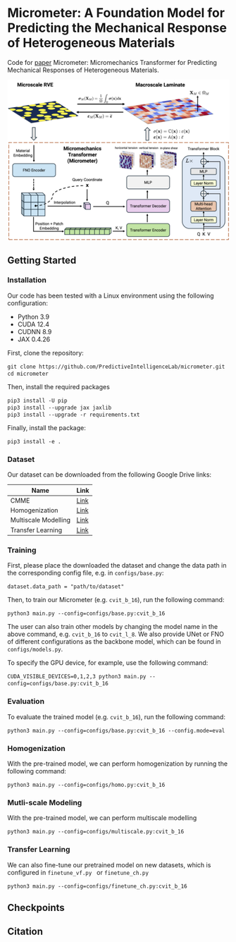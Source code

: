 # Micrometer: A Foundation Model for Predicting the Mechanical Response of Heterogeneous Materials

Code for [paper]() Micrometer: Micromechanics Transformer for Predicting Mechanical Responses of Heterogeneous Materials.

![Micrometer](./figures/micrometer.png)


## Getting Started

### Installation

Our code has been tested with a Linux environment using the following configuration:

- Python 3.9
- CUDA 12.4
- CUDNN 8.9
- JAX 0.4.26


First, clone the repository:

```angular2html
git clone https://github.com/PredictiveIntelligenceLab/micrometer.git
cd micrometer
```

Then, install the required packages

```angular2html
pip3 install -U pip
pip3 install --upgrade jax jaxlib
pip3 install --upgrade -r requirements.txt
```

Finally, install the package:

```angular2html
pip3 install -e .
```


### Dataset

Our dataset can be downloaded from the following Google Drive links:

| Name                 | Link     |
|----------------------|----------|
| CMME                 | [Link](https://drive.google.com/drive/folders/1eeFrLQkJawuJAcizykwg3kQM1yCyaF74?usp=sharing) |
| Homogenization       | [Link](https://drive.google.com/drive/folders/1nN0LoqwkGVe_k74XIZZNLHvBgADPoC7F?usp=sharing) |
| Multiscale Modelling | [Link](https://drive.google.com/drive/folders/1PBTqFkVn63IfEgz4J3RbvxoUj6ZT5AHe?usp=sharing) |
| Transfer Learning    | [Link](https://drive.google.com/drive/folders/1PIggy_sadd3iX1JSAkIxe5vdbIABszFy?usp=sharing) |



### Training

First, please place the downloaded the dataset and change the data path in
the corresponding config file, e.g. in `configs/base.py`:

```angular2html
dataset.data_path = "path/to/dataset"
```

Then, to train our Micrometer (e.g. `cvit_b_16`), run the following command:

```angular2html
python3 main.py --config=configs/base.py:cvit_b_16
```

The user can also train other models by changing the model name 
in the above command, e.g. `cvit_b_16` to `cvit_l_8`. We also provide UNet or FNO of different configurations as the backbone model,
which can be found in `configs/models.py`.



To specify the GPU device, for example, use the following command:

```angular2html
CUDA_VISIBLE_DEVICES=0,1,2,3 python3 main.py --config=configs/base.py:cvit_b_16
```

### Evaluation

To evaluate the trained model (e.g. `cvit_b_16`), run the following command:

```angular2html
python3 main.py --config=configs/base.py:cvit_b_16 --config.mode=eval
```

### Homogenization

With the pre-trained model, we can perform homogenization by running the following command:

```angular2html
python3 main.py --config=configs/homo.py:cvit_b_16
```

### Mutli-scale Modeling


With the pre-trained model, we can perform multiscale modelling

```angular2html
python3 main.py --config=configs/multiscale.py:cvit_b_16
```


### Transfer Learning

We can also fine-tune our pretrained model on new datasets, which is configured in
`finetune_vf.py ` or `finetune_ch.py`

```angular2html
python3 main.py --config=configs/finetune_ch.py:cvit_b_16 
```


## Checkpoints





## Citation






